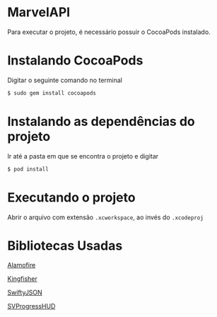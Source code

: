 # MarvelAPI
Para executar o projeto, é necessário possuir o CocoaPods instalado.

# Instalando CocoaPods
Digitar o seguinte comando no terminal
```bash
$ sudo gem install cocoapods
```
 
# Instalando as dependências do projeto
Ir até a pasta em que se encontra o projeto e digitar
```bash
$ pod install
```

# Executando o projeto
Abrir o arquivo com extensão `.xcworkspace`, ao invés do `.xcodeproj`


# Bibliotecas Usadas
[Alamofire](https://github.com/Alamofire/Alamofire) 

[Kingfisher](https://github.com/onevcat/Kingfisher)

[SwiftyJSON](https://github.com/SwiftyJSON/SwiftyJSON)

[SVProgressHUD](https://github.com/SVProgressHUD/SVProgressHUD)
